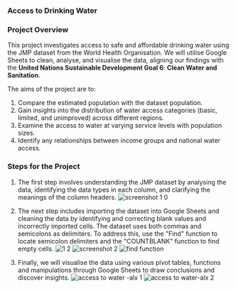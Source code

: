 ### Access to Drinking Water

### Project Overview
This project investigates access to safe and affordable drinking water using the JMP dataset from the World Health Organisation. We will utilise Google Sheets to clean, analyse, and visualise the data, aligning our findings with the **United Nations Sustainable Development Goal 6**: **Clean Water and Sanitation**.

The aims of the project are to:
1. Compare the estimated population with the dataset population.
2. Gain insights into the distribution of water access categories (basic, limited, and unimproved) across different regions.
3. Examine the access to water at varying service levels with population sizes.
4. Identify any relationships between income groups and national water access.

### Steps for the Project
1. The first step involves understanding the JMP dataset by analysing the data, identifying the data types in each column, and clarifying the meanings of the column headers. ![screenshot 1 0](https://github.com/user-attachments/assets/45aa0fe2-42ce-4d36-a800-8608883e5f02)

2. The next step includes importing the dataset into Google Sheets and cleaning the data by identifying and correcting blank values and incorrectly imported cells. The dataset uses both commas and semicolons as delimiters. To address this, use the "Find" function to locate semicolon delimiters and the "COUNTBLANK" function to find empty cells. ![1 2](https://github.com/user-attachments/assets/1ce601ac-b2b0-4a0b-949a-e21d23505706)  ![screenshot 2](https://github.com/user-attachments/assets/eebbcbd1-0a5a-4563-83a4-34106ea0e5ab) ![find function](https://github.com/user-attachments/assets/ec0a2413-1e1c-4df2-81c5-c834f0eef486)



3. Finally, we will visualise the data using various pivot tables, functions and manipulations through Google Sheets to draw conclusions and discover insights. 
![access to water -alx 1](https://github.com/user-attachments/assets/3bad51ac-2900-4806-a50c-2a8e17c2c0b6)
![access to water-alx 2](https://github.com/user-attachments/assets/011f537d-8a8c-44e9-b04e-48b1c19c6cc2)




